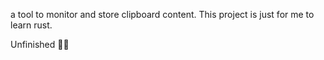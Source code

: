 a tool to monitor and store clipboard content. This project is just for me to learn rust.

Unfinished 🤣🤣